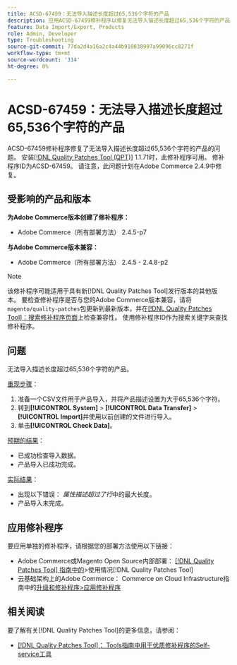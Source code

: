 ```yaml
---
title: ACSD-67459：无法导入描述长度超过65,536个字符的产品
description: 应用ACSD-67459修补程序以修复无法导入描述长度超过65,536个字符的产品的Adobe Commerce问题。
feature: Data Import/Export, Products
role: Admin, Developer
type: Troubleshooting
source-git-commit: 77da2d4a16a2c4a44b910038997a99096cc8271f
workflow-type: tm+mt
source-wordcount: '314'
ht-degree: 0%

---
```



# ACSD-67459：无法导入描述长度超过65,536个字符的产品

ACSD-67459修补程序修复了无法导入描述长度超过65,536个字符的产品的问题。 安装[[!DNL Quality Patches Tool (QPT)]](/help/tools/quality-patches-tool/quality-patches-tool-to-self-serve-quality-patches.md) 1.1.71时，此修补程序可用。 修补程序ID为ACSD-67459。 请注意，此问题计划在Adobe Commerce 2.4.9中修复。

## 受影响的产品和版本

**为Adobe Commerce版本创建了修补程序：**

* Adobe Commerce（所有部署方法） 2.4.5-p7

**与Adobe Commerce版本兼容：**

* Adobe Commerce（所有部署方法） 2.4.5 - 2.4.8-p2

>[!NOTE]
>
>该修补程序可能适用于具有新[!DNL Quality Patches Tool]发行版本的其他版本。 要检查修补程序是否与您的Adobe Commerce版本兼容，请将`magento/quality-patches`包更新到最新版本，并在[[!DNL Quality Patches Tool]：搜索修补程序页面](https://experienceleague.adobe.com/tools/commerce-quality-patches/index.html)上检查兼容性。 使用修补程序ID作为搜索关键字来查找修补程序。

## 问题

无法导入描述长度超过65,536个字符的产品。

<u>重现步骤</u>：

1. 准备一个CSV文件用于产品导入，并将产品描述设置为大于65,536个字符。
1. 转到&#x200B;**[!UICONTROL System]** > **[!UICONTROL Data Transfer]** > **[!UICONTROL Import]**&#x200B;并使用以前创建的文件进行导入。
1. 单击&#x200B;**[!UICONTROL Check Data]**。

<u>预期的结果</u>：

* 已成功检查导入数据。
* 产品导入已成功完成。

<u>实际结果</u>：

* 出现以下错误： *属性描述超过了行*&#x200B;中的最大长度。
* 产品导入未完成。

## 应用修补程序

要应用单独的修补程序，请根据您的部署方法使用以下链接：

* Adobe Commerce或Magento Open Source内部部署： [[!DNL Quality Patches Tool] 指南中的](/help/tools/quality-patches-tool/usage.md)>使用情况[!DNL Quality Patches Tool]
* 云基础架构上的Adobe Commerce： Commerce on Cloud Infrastructure指南中的[升级和修补程序>应用修补程序](https://experienceleague.adobe.com/docs/commerce-cloud-service/user-guide/develop/upgrade/apply-patches.html)

## 相关阅读

要了解有关[!DNL Quality Patches Tool]的更多信息，请参阅：

* [[!DNL Quality Patches Tool]： Tools指南中用于优质修补程序的Self-service工具](/help/tools/quality-patches-tool/quality-patches-tool-to-self-serve-quality-patches.md)
